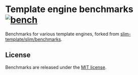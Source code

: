 # Template engine benchmarks [![bench](https://github.com/slim-template/benchmarks/actions/workflows/bench.yml/badge.svg)](https://github.com/slim-template/benchmarks/actions/workflows/bench.yml)

Benchmarks for various template engines, forked from
[slim-template/slim/benchmarks](https://github.com/slim-template/slim/tree/v4.1.0/benchmarks).

## License

Benchmarks are released under the [MIT license](http://www.opensource.org/licenses/MIT).
